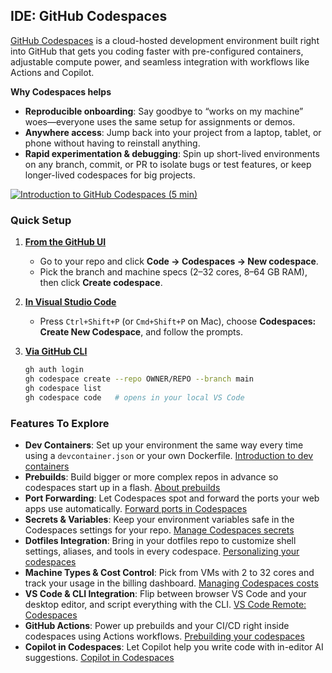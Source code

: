 ## IDE: GitHub Codespaces

[GitHub Codespaces](https://github.com/features/codespaces) is a cloud-hosted development environment built right into GitHub that gets you coding faster with pre-configured containers, adjustable compute power, and seamless integration with workflows like Actions and Copilot.

**Why Codespaces helps**

- **Reproducible onboarding**: Say goodbye to “works on my machine” woes—everyone uses the same setup for assignments or demos.
- **Anywhere access**: Jump back into your project from a laptop, tablet, or phone without having to reinstall anything.
- **Rapid experimentation & debugging**: Spin up short-lived environments on any branch, commit, or PR to isolate bugs or test features, or keep longer-lived codespaces for big projects.

[![Introduction to GitHub Codespaces (5 min)](https://i.ytimg.com/vi_webp/-tQ2nxjqP6o/sddefault.webp)](https://www.youtube.com/watch?v=-tQ2nxjqP6o)

### Quick Setup

1. [**From the GitHub UI**](https://github.com/codespaces)

   - Go to your repo and click **Code → Codespaces → New codespace**.
   - Pick the branch and machine specs (2–32 cores, 8–64 GB RAM), then click **Create codespace**.

2. [**In Visual Studio Code**](https://code.visualstudio.com/docs/remote/codespaces)

   - Press `Ctrl+Shift+P` (or `Cmd+Shift+P` on Mac), choose **Codespaces: Create New Codespace**, and follow the prompts.

3. [**Via GitHub CLI**](https://docs.github.com/en/codespaces/developing-in-a-codespace/using-github-codespaces-with-github-cli)
   ```bash
   gh auth login
   gh codespace create --repo OWNER/REPO --branch main
   gh codespace list
   gh codespace code   # opens in your local VS Code
   ```

### Features To Explore

- **Dev Containers**: Set up your environment the same way every time using a `devcontainer.json` or your own Dockerfile. [Introduction to dev containers](https://docs.github.com/en/codespaces/setting-up-your-project-for-codespaces/adding-a-dev-container-configuration/introduction-to-dev-containers)
- **Prebuilds**: Build bigger or more complex repos in advance so codespaces start up in a flash. [About prebuilds](https://docs.github.com/en/codespaces/prebuilding-your-codespaces/about-github-codespaces-prebuilds)
- **Port Forwarding**: Let Codespaces spot and forward the ports your web apps use automatically. [Forward ports in Codespaces](https://docs.github.com/en/codespaces/developing-in-a-codespace/forwarding-ports-in-your-codespace)
- **Secrets & Variables**: Keep your environment variables safe in the Codespaces settings for your repo. [Manage Codespaces secrets](https://docs.github.com/en/enterprise-cloud@latest/codespaces/managing-codespaces-for-your-organization/managing-development-environment-secrets-for-your-repository-or-organization)
- **Dotfiles Integration**: Bring in your dotfiles repo to customize shell settings, aliases, and tools in every codespace. [Personalizing your codespaces](https://docs.github.com/en/codespaces/setting-your-user-preferences/personalizing-github-codespaces-for-your-account)
- **Machine Types & Cost Control**: Pick from VMs with 2 to 32 cores and track your usage in the billing dashboard. [Managing Codespaces costs](https://docs.github.com/en/billing/managing-billing-for-github-codespaces/about-billing-for-github-codespaces)
- **VS Code & CLI Integration**: Flip between browser VS Code and your desktop editor, and script everything with the CLI. [VS Code Remote: Codespaces](https://code.visualstudio.com/docs/remote/codespaces)
- **GitHub Actions**: Power up prebuilds and your CI/CD right inside codespaces using Actions workflows. [Prebuilding your codespaces](https://docs.github.com/en/codespaces/prebuilding-your-codespaces)
- **Copilot in Codespaces**: Let Copilot help you write code with in-editor AI suggestions. [Copilot in Codespaces](https://docs.github.com/en/codespaces/reference/using-github-copilot-in-github-codespaces)

